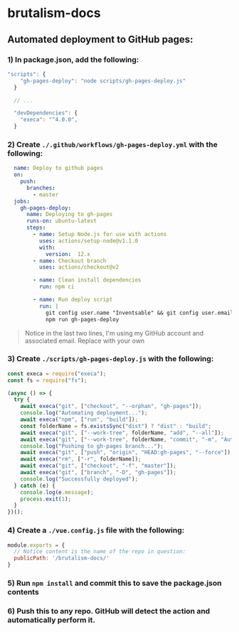# brutalism-docs

## Automated deployment to GitHub pages:

### 1) In package.json, add the following:

```js
"scripts": {
    "gh-pages-deploy": "node scripts/gh-pages-deploy.js"
  }

  // ...

  "devDependencies": {
    "execa": "^4.0.0",
  }
```

### 2) Create `./.github/workflows/gh-pages-deploy.yml` with the following:

```yml
  name: Deploy to github pages
  on:
    push:
      branches:
        - master
  jobs:
    gh-pages-deploy:
      name: Deploying to gh-pages
      runs-on: ubuntu-latest
      steps:
        - name: Setup Node.js for use with actions
          uses: actions/setup-node@v1.1.0
          with:
            version:  12.x
        - name: Checkout branch
          uses: actions/checkout@v2

        - name: Clean install dependencies
          run: npm ci

        - name: Run deploy script
          run: |
            git config user.name "Inventsable" && git config user.email "tom@inventsable.cc"
            npm run gh-pages-deploy
```

> Notice in the last two lines, I'm using my GitHub account and associated email. Replace with your own

### 3) Create `./scripts/gh-pages-deploy.js` with the following:

```js
const execa = require("execa");
const fs = require("fs");

(async () => {
  try {
    await execa("git", ["checkout", "--orphan", "gh-pages"]);
    console.log("Automating deployment...");
    await execa("npm", ["run", "build"]);
    const folderName = fs.existsSync("dist") ? "dist" : "build";
    await execa("git", ["--work-tree", folderName, "add", "--all"]);
    await execa("git", ["--work-tree", folderName, "commit", "-m", "Automated deploy to GitHub Pages"]);
    console.log("Pushing to gh-pages branch...");
    await execa("git", ["push", "origin", "HEAD:gh-pages", "--force"]);
    await execa("rm", ["-r", folderName]);
    await execa("git", ["checkout", "-f", "master"]);
    await execa("git", ["branch", "-D", "gh-pages"]);
    console.log("Successfully deployed");
  } catch (e) {
    console.log(e.message);
    process.exit(1);
  }
})();
```

### 4) Create a `./vue.config.js` file with the following:

```js
module.exports = {
  // Notice content is the name of the repo in question:
  publicPath: '/brutalism-docs/'
}
```

### 5) Run `npm install` and commit this to save the package.json contents

### 6) Push this to any repo. GitHub will detect the action and automatically perform it.